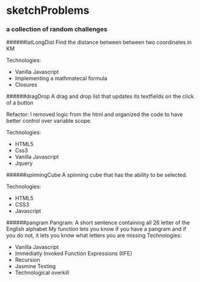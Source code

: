 sketchProblems
==============

### a collection of random challenges

######latLongDist
Find the distance between between two coordinates in KM

Technologies:
- Vanilla Javascript
- Implementing a mathmatecal formula
- Closures

######dragDrop
A drag and drop list that updates its textfields on the click of a button

Refactor: I removed logic from the html and organized the code to have better control over variable scope.

Technologies:
- HTML5
- Css3
- Vanilla Javascript
- Jquery

######spinningCube
A spinning cube that has the ability to be selected.

Technologies:
- HTML5
- CSS3
- Javascript

######pangram
Pangram: A short sentence containing all 26 letter of the English alphabet
My function lets you know if you have a pangram and if you do not, it lets you know what letters you are missing
Technologies:
- Vanilla Javascript
- Immediatly Invoked Function Expressions (IIFE)
- Recursion
- Jasmine Testing
- Technological overkill




